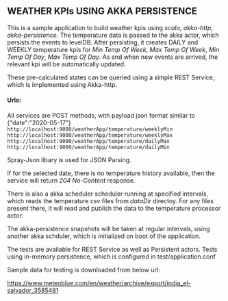 ## WEATHER KPIs USING AKKA PERSISTENCE ##
This is a sample application to build weather kpis using _scala_, _akka-http_, _akka-persistence_. The temperature data is passed to the akka actor, which persists the events to levelDB. After persisting, it creates DAILY and WEEKLY
 temperature kpis for *Min Temp Of Week*, *Max Temp Of Week*, *Min Temp Of Day*, *Max Temp Of Day*.
As and when new events are arrived, the relevant kpi will be automatically updated.

These pre-calculated states can be queried using a simple REST Service, which is implemented using Akka-http.

#### Urls: ####

All services are POST methods, with payload json format similar to {"date":"2020-05-17"}
`
http://localhost:9000/weatherApp/temperature/weeklyMin
http://localhost:9000/weatherApp/temperature/weeklyMax
http://localhost:9000/weatherApp/temperature/dailyMax
http://localhost:9000/weatherApp/temperature/dailyMin
`

Spray-Json libary is used for JSON Parsing.

If for the selected date, there is no temperature history available, then the service will return *204 No-Content* response.

There is also a akka scheduler scheduler running at specified intervals, which reads  the temperature csv files from *dataDir* directoy. For any files present there, it will read and publish the data to the temperature processor actor.

The akka-persistence snapshots will be taken at regular intervals, using another akka schduler, which is initialized on boot of the application.

The tests are available for REST Service as well as Persistent actors. Tests using in-memory persistence, which is configured in test/application.conf


Sample data for testing is downloaded from below url:

https://www.meteoblue.com/en/weather/archive/export/india_el-salvador_3585481
